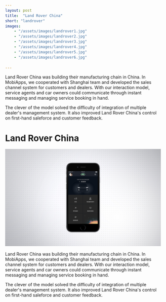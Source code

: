 ```yaml
---
layout: post
title:  "Land Rover China"
short: "landrover"
images: 
    - "/assets/images/landrover1.jpg"
    - "/assets/images/landrover2.jpg"
    - "/assets/images/landrover3.jpg"
    - "/assets/images/landrover4.jpg"
    - "/assets/images/landrover5.jpg"
    - "/assets/images/landrover6.jpg"

---
```

Land Rover China was building their manufacturing chain in China. In MobiApps, we cooperated with Shanghai team and developed the sales channel system for customers and dealers. With our interaction model, service agents and car owners could communicate through instant messaging and managing service booking in hand.

The clever of the model solved the difficulty of integration of multiple dealer's management system. It also improved Land Rover China's control on first-hand saleforce and customer feedback.

<!--more-->
# Land Rover China

![Land Rover China](/assets/images/landrover1.jpg)

Land Rover China was building their manufacturing chain in China. In MobiApps, we cooperated with Shanghai team and developed the sales channel system for customers and dealers. With our interaction model, service agents and car owners could communicate through instant messaging and managing service booking in hand.

The clever of the model solved the difficulty of integration of multiple dealer's management system. It also improved Land Rover China's control on first-hand saleforce and customer feedback.